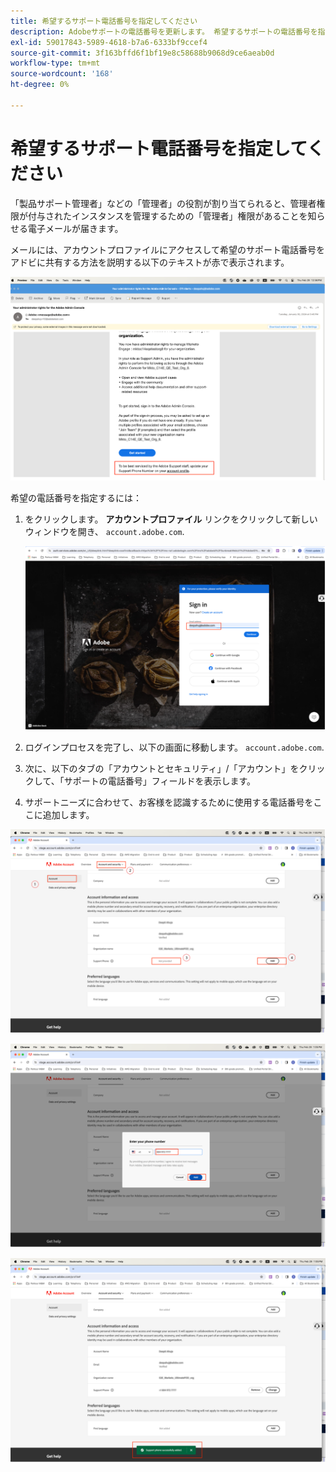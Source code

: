 ```yaml
---
title: 希望するサポート電話番号を指定してください
description: Adobeサポートの電話番号を更新します。 希望するサポートの電話番号を指定します。
exl-id: 59017843-5989-4618-b7a6-6333bf9ccef4
source-git-commit: 3f163bffd6f1bf19e8c58688b9068d9ce6aeab0d
workflow-type: tm+mt
source-wordcount: '168'
ht-degree: 0%

---
```


# 希望するサポート電話番号を指定してください

「製品サポート管理者」などの「管理者」の役割が割り当てられると、管理者権限が付与されたインスタンスを管理するための「管理者」権限があることを知らせる電子メールが届きます。

メールには、アカウントプロファイルにアクセスして希望のサポート電話番号をアドビに共有する方法を説明する以下のテキストが赤で表示されます。

![希望サポート番号](assets/admin-console-1.png)

希望の電話番号を指定するには：

1. をクリックします。 **アカウントプロファイル** リンクをクリックして新しいウィンドウを開き、 `account.adobe.com`.

   ![サインイン](assets/sign-in.png)

1. ログインプロセスを完了し、以下の画面に移動します。 `account.adobe.com`.
1. 次に、以下のタブの「アカウントとセキュリティ」/「アカウント」をクリックして、「サポートの電話番号」フィールドを表示します。
1. サポートニーズに合わせて、お客様を認識するために使用する電話番号をここに追加します。

![詳細を指定](assets/account-info.png)

![電話番号を追加](assets/enter-phone-number.png)

![結果](assets/result.png)
